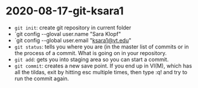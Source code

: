 # 2020-08-17-git-ksara1

- `git init`: create git repository in current folder
- `git config --gloval user.name "Sara Klopf"
- `git config --global user.email "ksara1@vt.edu"
- `git status`: tells you where you are (in the master list of commits or in the process of a commit.  What is going on in your repository.
- `git add`: gets you into staging area so you can start a commit.
- `git commit`: creates a new save point.  If you end up in VI(M), which has all the tildas, exit by hitting esc multiple times, then type :q! and try to run the commit again.
